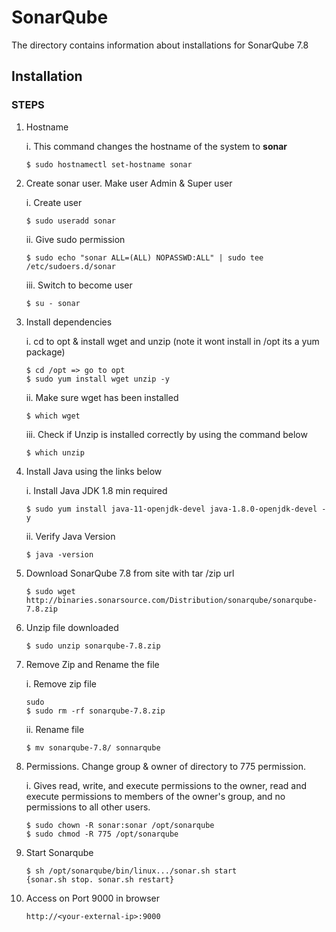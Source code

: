# SonarQube
The directory contains information about installations for SonarQube 7.8
## Installation

### STEPS
1. Hostname

     i. This command changes the hostname of the system to **sonar**
     
     ```shell
     $ sudo hostnamectl set-hostname sonar
     ```
     
2. Create sonar user. Make user Admin & Super user

     i. Create user
     
     ```shell
    $ sudo useradd sonar
    ```
    
    ii. Give sudo permission
    
    ```shell
    $ sudo echo "sonar ALL=(ALL) NOPASSWD:ALL" | sudo tee /etc/sudoers.d/sonar
    ```
    
    iii. Switch to become user
    
    ```shell
    $ su - sonar
     ```

3. Install dependencies

     i. cd to opt & install wget and unzip (note it wont install in /opt its a yum package)
     
    ```shell
    $ cd /opt => go to opt
    $ sudo yum install wget unzip -y
    ```
    
    ii. Make sure wget has been installed
    ```shell
    $ which wget
    ```
    
    iii. Check if Unzip is installed correctly by using the command below
    ```shell
    $ which unzip
    ```
    
4. Install Java using the links below

    i. Install Java JDK 1.8 min required
    
    ```shell
    $ sudo yum install java-11-openjdk-devel java-1.8.0-openjdk-devel -y
    ```

    ii. Verify Java Version
    
    ```shell
    $ java -version 
    ```
    
5. Download SonarQube 7.8 from site with tar /zip url

    ```shell
    $ sudo wget http://binaries.sonarsource.com/Distribution/sonarqube/sonarqube-7.8.zip
    ```
    
6. Unzip file downloaded

    ```shell
    $ sudo unzip sonarqube-7.8.zip
    ```
    
7. Remove Zip and Rename the file
     
     i. Remove zip file
     
    ```shell
    sudo 
    $ sudo rm -rf sonarqube-7.8.zip
    ```
    
    ii. Rename file
    ```shell
    $ mv sonarqube-7.8/ sonnarqube
    ```
    
8. Permissions. Change group & owner of directory to 775 permission.

     i. Gives read, write, and execute permissions to the owner, read and execute permissions to members of the owner's group, and no permissions to all other users.
     
    ```shell
    $ sudo chown -R sonar:sonar /opt/sonarqube
    $ sudo chmod -R 775 /opt/sonarqube
    ```
    
9. Start Sonarqube

    ```shell
    $ sh /opt/sonarqube/bin/linux.../sonar.sh start
    {sonar.sh stop. sonar.sh restart}
    ```
   
10. Access on Port 9000 in browser

    ```shell
    http://<your-external-ip>:9000
    ```
